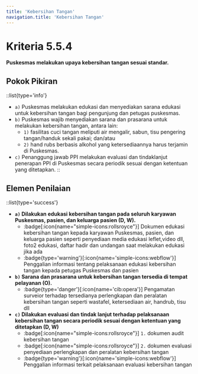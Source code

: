 ```yaml
---
title: 'Kebersihan Tangan'
navigation.title: 'Kebersihan Tangan'
---
```


# Kriteria 5.5.4 
**Puskesmas melakukan upaya kebersihan tangan sesuai standar.**

## Pokok Pikiran 
::list{type='info'}
- `a)` Puskesmas melakukan edukasi dan menyediakan sarana edukasi untuk kebersihan tangan bagi pengunjung dan petugas puskesmas. 
- `b)` Puskesmas wajib menyediakan sarana dan prasarana untuk melakukan kebersihan tangan, antara lain: 
  - `1)` fasilitas cuci tangan meliputi air mengalir, sabun, tisu pengering tangan/handuk sekali pakai; dan/atau 
  - `2)` hand rubs berbasis alkohol yang ketersediaannya harus terjamin di Puskesmas. 
- `c)` Penanggung jawab PPI melakukan evaluasi dan tindaklanjut penerapan PPI di Puskesmas secara periodik sesuai dengan ketentuan yang ditetapkan. 
::
## Elemen Penilaian 
::list{type='success'}
- **`a)` Dilakukan edukasi kebersihan tangan pada seluruh karyawan Puskesmas, pasien, dan keluarga pasien (D, W).**  
  - :badge[:icon{name="simple-icons:rollsroyce"}] Dokumen edukasi kebersihan tangan kepada karyawan Puskesmas, pasien, dan keluarga pasien seperti penyediaan media edukasi leflet,video dll, foto2 edukasi, daftar hadir dan undangan saat melakukan edukasi jika ada
  - :badge{type='warning'}[:icon{name='simple-icons:webflow'}] Penggalian informasi tentang pelaksanaan edukasi kebersihan tangan kepada petugas Puskesmas dan pasien 
- **`b)` Sarana dan prasarana untuk kebersihan tangan tersedia di tempat pelayanan (O).**  
  - :badge{type='danger'}[:icon{name='cib:opera'}] Pengamatan surveior terhadap tersedianya perlengkapan dan peralatan kebersihan tangan seperti wastafel, ketersediaan air, handrub, tisu dll 
- **`c)` Dilakukan evaluasi dan tindak lanjut terhadap pelaksanaan kebersihan tangan secara periodik sesuai dengan ketentuan yang ditetapkan (D, W)** 
  - :badge[:icon{name="simple-icons:rollsroyce"}] `1.` dokumen audit kebersihan tangan 
  - :badge[:icon{name="simple-icons:rollsroyce"}] `2.` dokumen evaluasi penyediaan perlengkapan dan peralatan kebersihan tangan
  - :badge{type='warning'}[:icon{name='simple-icons:webflow'}] Penggalian informasi terkait pelaksanaan evaluasi kebersihan tangan 
